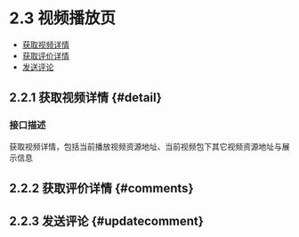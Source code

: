 # 2.3 视频播放页

- [获取视频详情](#detail) 
- [获取评价详情](#comments)
- [发送评论](#updatecomment)

## 2.2.1 获取视频详情 {#detail}

### 接口描述

获取视频详情，包括当前播放视频资源地址、当前视频包下其它视频资源地址与展示信息


## 2.2.2 获取评价详情 {#comments}
## 2.2.3 发送评论 {#updatecomment}